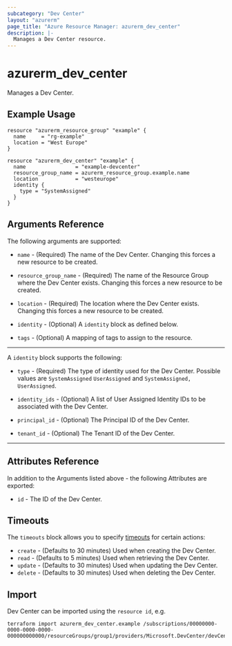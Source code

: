 ```yaml
---
subcategory: "Dev Center"
layout: "azurerm"
page_title: "Azure Resource Manager: azurerm_dev_center"
description: |-
  Manages a Dev Center resource.
---
```


# azurerm_dev_center

Manages a Dev Center.

## Example Usage

```hcl
resource "azurerm_resource_group" "example" {
  name     = "rg-example"
  location = "West Europe"
}

resource "azurerm_dev_center" "example" {
  name                = "example-devcenter"
  resource_group_name = azurerm_resource_group.example.name
  location            = "westeurope"
  identity {
    type = "SystemAssigned"
  }
}
```

## Arguments Reference

The following arguments are supported:

* `name` - (Required) The name of the Dev Center. Changing this forces a new resource to be created.

* `resource_group_name` - (Required) The name of the Resource Group where the Dev Center exists. Changing this forces a new resource to be created.

* `location` - (Required) The location where the Dev Center exists. Changing this forces a new resource to be created.

* `identity` - (Optional) A `identity` block as defined below.

* `tags` - (Optional) A mapping of tags to assign to the resource.

---

A `identity` block supports the following:

* `type` - (Required) The type of identity used for the Dev Center. Possible values are `SystemAssigned` `UserAssigned` and `SystemAssigned, UserAssigned`.

* `identity_ids` - (Optional) A list of User Assigned Identity IDs to be associated with the Dev Center.

* `principal_id` - (Optional) The Principal ID of the Dev Center.

* `tenant_id` - (Optional) The Tenant ID of the Dev Center.

---

## Attributes Reference

In addition to the Arguments listed above - the following Attributes are exported:

* `id` - The ID of the Dev Center.

## Timeouts

The `timeouts` block allows you to specify [timeouts](https://www.terraform.io/docs/configuration/resources.html#timeouts) for certain actions:

* `create` - (Defaults to 30 minutes) Used when creating the Dev Center.
* `read` - (Defaults to 5 minutes) Used when retrieving the Dev Center.
* `update` - (Defaults to 30 minutes) Used when updating the Dev Center.
* `delete` - (Defaults to 30 minutes) Used when deleting the Dev Center.

## Import

Dev Center can be imported using the `resource id`, e.g.

```shell
terraform import azurerm_dev_center.example /subscriptions/00000000-0000-0000-0000-000000000000/resourceGroups/group1/providers/Microsoft.DevCenter/devCenters/devCenter1
```
